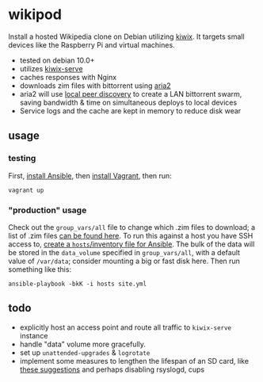 # wikipod
Install a hosted Wikipedia clone on Debian utilizing [kiwix](https://kiwix.org). It targets small devices like the Raspberry Pi and virtual machines.

* tested on debian 10.0+
* utilizes [kiwix-serve](https://wiki.kiwix.org/wiki/Kiwix-serve)
* caches responses with Nginx
* downloads zim files with bittorrent using [aria2](https://aria2.github.io/)
* aria2 will use [local peer discovery](https://en.wikipedia.org/wiki/Local_Peer_Discovery) to create a LAN bittorrent swarm, saving bandwidth & time on simultaneous deploys to local devices
* Service logs and the cache are kept in memory to reduce disk wear

## usage
### testing

First, [install Ansible](https://docs.ansible.com/ansible/latest/installation_guide/intro_installation.html#installing-the-control-machine), then [install Vagrant](https://www.vagrantup.com/), then run:
```
vagrant up
```

### "production" usage

Check out the `group_vars/all` file to change which .zim files to download; a list of .zim files [can be found here](https://wiki.kiwix.org/wiki/Content_in_all_languages). To run this against a host you have SSH access to, [create a `hosts`/inventory file for Ansible](https://codereviewvideos.com/course/ansible-tutorial/video/ansible-inventory-with-our-own-hosts-files). The bulk of the data will be stored in the `data_volume` specified in `group_vars/all`, with a default value of `/var/data`; consider mounting a big or fast disk here. Then run something like this:

```
ansible-playbook -bkK -i hosts site.yml
```

## todo
* explicitly host an access point and route all traffic to `kiwix-serve` instance
* handle "data" volume more gracefully.
* set up `unattended-upgrades` & `logrotate`
* implement some measures to lengthen the lifespan of an SD card, like [these suggestions](https://raspberrypi.stackexchange.com/questions/169/how-can-i-extend-the-life-of-my-sd-card) and perhaps disabling rsyslogd, cups
